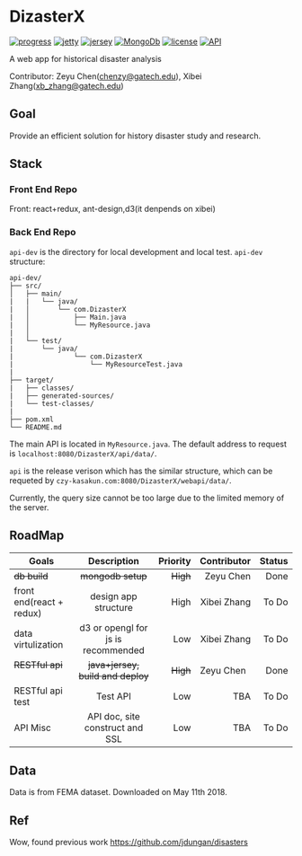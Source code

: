 # DizasterX

[![progress](http://progressed.io/bar/30?title=done)](https://github.com/kasakun/DizasterX)
[![jetty](https://img.shields.io/badge/jetty-v9.4.11-blue.svg)](https://www.eclipse.org/jetty/)
[![jersey](https://img.shields.io/badge/jersey-v2.27-yellow.svg)](https://jersey.github.io/)
[![MongoDb](https://img.shields.io/badge/mongodb-v3.6.5-green.svg)](https://fastdl.mongodb.org/linux/mongodb-linux-x86_64-3.6.5.tgz)
[![license](https://img.shields.io/github/license/mashape/apistatus.svg)](https://github.com/kasakun/DizasterX/blob/master/LICENSE)
[![API](https://img.shields.io/badge/API-available-green.svg)](http://czy-kasakun.com:8080/DizasterX/webapi/data/)

A web app for historical disaster analysis

Contributor: Zeyu Chen(chenzy@gatech.edu), Xibei Zhang(xb_zhang@gatech.edu)

## Goal

Provide an efficient solution for history disaster study and research.

## Stack

### Front End Repo

Front: react+redux, ant-design,d3(it denpends on xibei)

### Back End Repo

`api-dev` is the directory for local development and local test.
`api-dev` structure:

```
api-dev/
├── src/
│   ├── main/
|   |   └── java/
|   │       └── com.DizasterX
|   │           ├── Main.java
|   │           └── MyResource.java
|   │
|   └── test/
|       └── java/
|               └── com.DizasterX
|                   └── MyResourceTest.java
|
├── target/
|   ├── classes/
|   ├── generated-sources/
|   └── test-classes/
|
├── pom.xml
└── README.md
```

The main API is located in `MyResource.java`.
The default address to request is `localhost:8080/DizasterX/api/data/`.

`api` is the release verison which has the similar structure,
which can be requeted by `czy-kasakun.com:8080/DizasterX/webapi/data/`.

Currently, the query size cannot be too large due to the limited memory of the server.

## RoadMap

| Goals                    | Description                              | Priority | Contributor |   Status  |
| ------------------------ |:----------------------------------------:| --------:| -----------:|----------:|
| ~~db build~~             | ~~mongodb setup~~                        | ~~High~~ | Zeyu Chen   |  Done     |
| front end(react + redux) | design app structure                     | High     | Xibei Zhang |  To Do    |
| data virtulization       | d3 or opengl for js is recommended       | Low      | Xibei Zhang |  To Do    |
| ~~RESTful api~~          | ~~java+jersey, build and deploy~~        | ~~High~~ | Zeyu Chen   |  Done     |
| RESTful api test         | Test API                                 | Low      | TBA         |  To Do    |
| API Misc                 | API doc, site construct and SSL          | Low      | TBA         |  To Do    |

## Data

Data is from FEMA dataset. Downloaded on May 11th 2018.

## Ref

Wow, found previous work
https://github.com/jdungan/disasters
